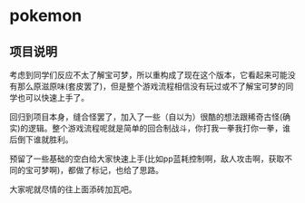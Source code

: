 # pokemon

## 项目说明

考虑到同学们反应不太了解宝可梦，所以重构成了现在这个版本，它看起来可能没有那么原滋原味(套皮罢了)，但是整个游戏流程相信没有玩过或不了解宝可梦的同学也可以快速上手了。

回归到项目本身，缝合怪罢了，加入了一些（自以为）很酷的想法跟稀奇古怪(确实)的逻辑。整个游戏流程呢就是简单的回合制战斗，你打我一拳我打你一拳，谁后倒下谁就胜利。

预留了一些基础的空白给大家快速上手(比如pp蓝耗控制啊，敌人攻击啊，获取不同的宝可梦啊)，都做了标记，也给了思路。

大家呢就尽情的往上面添砖加瓦吧。